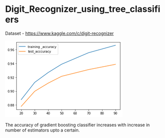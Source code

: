 # Digit_Recognizer_using_tree_classifiers

Dataset - https://www.kaggle.com/c/digit-recognizer

![](image/gbc.png)

The accuracy of gradient boosting classifier increases with increase in number of estimators upto a certain.
